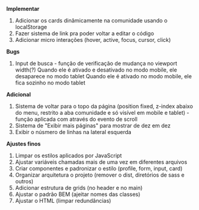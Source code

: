 **Implementar**
1. Adicionar os cards dinâmicamente na comunidade usando o localStorage
2. Fazer sistema de link pra poder voltar a editar o código
3. Adicionar micro interações (hover, active, focus, cursor, click)

**Bugs**
1. Input de busca - função de verificação de mudança no viewport width(?)
    Quando ele é ativado e desativado no modo mobile, ele desaparece no modo tablet
    Quando ele é ativado no modo mobile, ele fica sozinho no modo tablet

**Adicional**
1. Sistema de voltar para o topo da página (position fixed, z-index abaixo do menu, restrito a aba comunidade e só visível em mobile e tablet) - função aplicada com através do evento de scroll
2. Sistema de "Exibir mais páginas" para mostrar de dez em dez
2. Exibir o núsmero de linhas na lateral esquerda

**Ajustes finos**
1. Limpar os estilos aplicados por JavaScript
2. Ajustar variáveis chamadas mais de uma vez em diferentes arquivos
3. Criar componentes e padronizar o estilo (profile, form, input, card)
4. Organizar arquitetura o projeto (remover o dist, diretórios de sass e outros)
5. Adicionar estrutura de grids (no header e no main)
6. Ajustar o padrão BEM (ajeitar nomes das classes)
7. Ajustar o HTML (limpar redundâncias)

